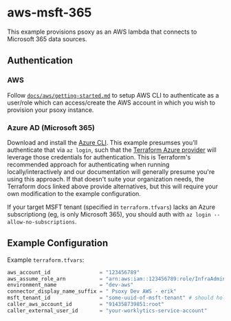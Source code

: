 # aws-msft-365

This example provisions psoxy as an AWS lambda that connects to Microsoft 365 data sources.

## Authentication

### AWS
Follow [`docs/aws/getting-started.md`](../../../docs/aws/getting-started.md) to setup AWS CLI to
authenticate as a user/role which can access/create the AWS account in which you wish to provision
your psoxy instance.

### Azure AD (Microsoft 365)
Download and install the [Azure CLI](https://docs.microsoft.com/en-us/cli/azure/install-azure-cli).
This example presumses you'll authenticate that via `az login`, such that the [Terraform Azure
provider](https://registry.terraform.io/providers/hashicorp/azuread/latest/docs) will leverage those
credentials for authentication. This is Terraform's recommended approach for authenticating when
running locally/interactively and our documentation will generally presume you're using this
approach.  If that doesn't suite your organization needs, the Terraform docs linked above provide
alternatives, but this will require your own modification to the example configuration.

If your target MSFT tenant (specified in `terraform.tfvars`) lacks an Azure subscriptiong (eg, is
only Microsoft 365), you should auth with `az login --allow-no-subscriptions`.


## Example Configuration

Example `terraform.tfvars`:
```terraform
aws_account_id                = "123456789"
aws_assume_role_arn           = "arn:aws:iam::123456789:role/InfraAdmin"
environment_name              = "dev-aws"
connector_display_name_suffix = " Psoxy Dev AWS - erik"
msft_tenant_id                = "some-uuid-of-msft-tenant" # should hold your Microsoft 365 instance
caller_aws_account_id         = "914358739851:root"
caller_external_user_id       = "your-worklytics-service-account"
```

